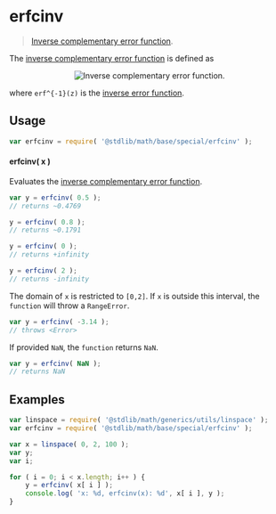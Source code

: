 erfcinv
===
> [Inverse complementary error function][erfcinv].

<!-- <intro> -->
The [inverse complementary error function][erfcinv] is defined as

<!-- <equation class="equation" label="eq:inverse_complementary_error_function" align="center" raw="\operatorname{erfc}^{-1}(1-z) = \operatorname{erf}^{-1}(z)" alt="Inverse complementary error function."> -->
<div class="equation" align="center" data-raw-text="\operatorname{erfc}^{-1}(1-z) = \operatorname{erf}^{-1}(z)" data-equation="eq:inverse_complementary_error_function">
	<img src="" alt="Inverse complementary error function.">
	<br>
</div>
<!-- </equation> -->

where `erf^{-1}(z)` is the [inverse error function][erfinv].
<!-- </intro> -->

<!-- <usage> -->
## Usage

``` javascript
var erfcinv = require( '@stdlib/math/base/special/erfcinv' );
```

#### erfcinv( x )

Evaluates the [inverse complementary error function][erfcinv].

``` javascript
var y = erfcinv( 0.5 );
// returns ~0.4769

y = erfcinv( 0.8 );
// returns ~0.1791

y = erfcinv( 0 );
// returns +infinity

y = erfcinv( 2 );
// returns -infinity
```

The domain of `x` is restricted to `[0,2]`. If `x` is outside this interval, the `function` will throw a `RangeError`.

``` javascript
var y = erfcinv( -3.14 );
// throws <Error>
```

If provided `NaN`, the `function` returns `NaN`.

``` javascript
var y = erfcinv( NaN );
// returns NaN
```
<!-- </usage> -->

<!-- <examples> -->
## Examples

``` javascript
var linspace = require( '@stdlib/math/generics/utils/linspace' );
var erfcinv = require( '@stdlib/math/base/special/erfcinv' );

var x = linspace( 0, 2, 100 );
var y;
var i;

for ( i = 0; i < x.length; i++ ) {
	y = erfcinv( x[ i ] );
	console.log( 'x: %d, erfcinv(x): %d', x[ i ], y );
}
```
<!-- </examples> -->

<!-- <links> -->
[erfcinv]: https://en.wikipedia.org/wiki/Error_function#Inverse_functions
<!-- FIXME -->
[erfinv]: https://github.com/math-io/erfinv
<!-- </links> -->
